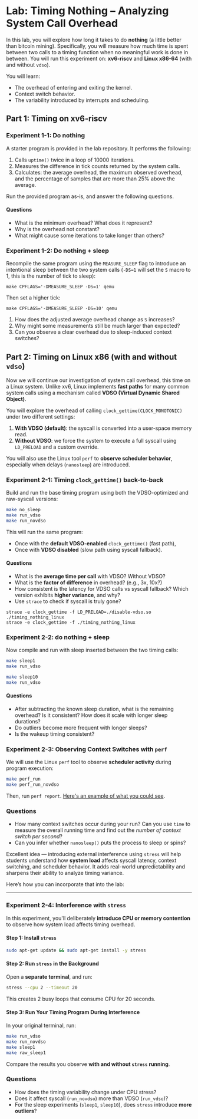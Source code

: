 # Lab: Timing Nothing – Analyzing System Call Overhead

In this lab, you will explore how long it takes to do **nothing** (a little better than bitcoin mining).  Specifically, you will measure how much time is spent between two calls to a timing function when no meaningful work is done in between.
You will run this experiment on: **xv6-riscv** and **Linux x86-64** (with and without `vdso`).

You will learn:
* The overhead of entering and exiting the kernel.
* Context switch behavior.
* The variability introduced by interrupts and scheduling.


## Part 1: Timing on xv6-riscv

### Experiment 1-1: Do nothing

A starter program is provided in the lab repository. It performs the following:

1. Calls `uptime()` twice in a loop of 10000 iterations.
2. Measures the difference in tick counts returned by the system calls.
3. Calculates: the average overhead, the maximum observed overhead, and the percentage of samples that are more than 25% above the average.

Run the provided program as-is, and answer the following questions.

#### Questions

* What is the minimum overhead? What does it represent?
* Why is the overhead not constant?
* What might cause some iterations to take longer than others?

### Experiment 1-2: Do nothing + sleep
Recompile the same program using the `MEASURE_SLEEP` flag to introduce an intentional sleep between the two system calls (`-DS=1` will set the `S` macro to 1, this is the number of tick to sleep):
```bash=
make CPFLAGS='-DMEASURE_SLEEP -DS=1' qemu
```

Then set a higher tick:
```bash=
make CPFLAGS='-DMEASURE_SLEEP -DS=10' qemu
```

1. How does the adjusted average overhead change as `S` increases?
2. Why might some measurements still be much larger than expected?
3. Can you observe a clear overhead due to sleep-induced context switches?

## Part 2: Timing on Linux x86 (with and without `vdso`)


Now we will continue our investigation of system call overhead, this time on a Linux system. Unlike xv6, Linux implements **fast paths** for many common system calls using a mechanism called **VDSO (Virtual Dynamic Shared Object)**.

You will explore the overhead of calling `clock_gettime(CLOCK_MONOTONIC)` under two different settings:

1. **With VDSO (default)**: the syscall is converted into a user-space memory read.
2. **Without VDSO**: we force the system to execute a full syscall using `LD_PRELOAD` and a custom override.

You will also use the Linux tool `perf` to **observe scheduler behavior**, especially when delays (`nanosleep`) are introduced.


### Experiment 2-1: Timing `clock_gettime()` back-to-back

Build and run the base timing program using both the VDSO-optimized and raw-syscall versions:

```sh
make no_sleep
make run_vdso
make run_novdso
```

This will run the same program:

* Once with the **default VDSO-enabled** `clock_gettime()` (fast path),
* Once with **VDSO disabled** (slow path using syscall fallback).

#### Questions

* What is the **average time per call** with VDSO? Without VDSO?
* What is the **factor of difference** in overhead? (e.g., 3x, 10x?)
* How consistent is the latency for VDSO calls vs syscall fallback?  Which version exhibits **higher variance**, and why?
* Use `strace` to check if syscall is truly gone?

```shell=
strace -e clock_gettime -f LD_PRELOAD=./disable-vdso.so ./timing_nothing_linux
strace -e clock_gettime -f ./timing_nothing_linux
```


### Experiment 2-2: do nothing + sleep

Now compile and run with sleep inserted between the two timing calls:

```sh
make sleep1
make run_vdso

make sleep10
make run_vdso
```


#### Questions

* After subtracting the known sleep duration, what is the remaining overhead? Is it consistent? How does it scale with longer sleep durations?
* Do outliers become more frequent with longer sleeps?
* Is the wakeup timing consistent?


### Experiment 2-3: Observing Context Switches with `perf`

We will use the Linux `perf` tool to observe **scheduler activity** during program execution:

```sh
make perf_run
make perf_run_novdso
```

Then, run `perf report`. [Here's an example of what you could see](https://en.ittrip.xyz/c-language/c-perf-context-switches#index_id11).


### Questions

* How many context switches occur during your run? Can you use `time` to measure the overall running time and find out the *number of context switch per second*?
* Can you infer whether `nanosleep()` puts the process to sleep or spins?

Excellent idea — introducing external interference using `stress` will help students understand how **system load** affects syscall latency, context switching, and scheduler behavior. It adds real-world unpredictability and sharpens their ability to analyze timing variance.

Here’s how you can incorporate that into the lab:

---

### Experiment 2-4: Interference with `stress`

In this experiment, you'll deliberately **introduce CPU or memory contention** to observe how system load affects timing overhead.
#### Step 1: Install `stress`

```sh
sudo apt-get update && sudo apt-get install -y stress
```

#### Step 2: Run `stress` in the Background

Open a **separate terminal**, and run:

```sh
stress --cpu 2 --timeout 20
```

This creates 2 busy loops that consume CPU for 20 seconds.


#### Step 3: Run Your Timing Program During Interference

In your original terminal, run:

```sh
make run_vdso
make run_novdso
make sleep1
make raw_sleep1
```

Compare the results you observe **with and without `stress` running**.

### Questions

* How does the timing variability change under CPU stress?
* Does it affect syscall (`run_novdso`) more than VDSO (`run_vdso`)?
* For the sleep experiments (`sleep1`, `sleep10`), does `stress` introduce **more outliers**?

